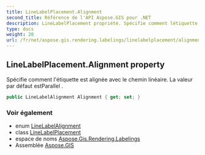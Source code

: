 ```yaml
---
title: LineLabelPlacement.Alignment
second_title: Référence de l'API Aspose.GIS pour .NET
description: LineLabelPlacement propriété. Spécifie comment létiquette est alignée avec le chemin linéaire. La valeur par défaut estParallel .
type: docs
weight: 20
url: /fr/net/aspose.gis.rendering.labelings/linelabelplacement/alignment/
---
```

## LineLabelPlacement.Alignment property

Spécifie comment l'étiquette est alignée avec le chemin linéaire. La valeur par défaut estParallel .

```csharp
public LineLabelAlignment Alignment { get; set; }
```

### Voir également

* enum [LineLabelAlignment](../../linelabelalignment/)
* class [LineLabelPlacement](../)
* espace de noms [Aspose.Gis.Rendering.Labelings](../../linelabelplacement/)
* Assemblée [Aspose.GIS](../../../)


